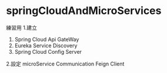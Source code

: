 # springCloudAndMicroServices
練習用
1.建立
  1. Spring Cloud Api GateWay
  2. Eureka Service Discovery 
  3. Spring Cloud Config Server 

2.設定
microService Communication
  Feign Client
